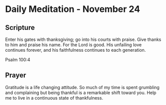 # Daily Meditation - November 24

## Scripture

Enter his gates with thanksgiving; go into his courts with praise. Give thanks to him and praise his
name. For the Lord is good. His unfailing love continues forever, and his faithfulness continues to
each generation.

Psalm 100:4

## Prayer

Gratitude is a life changing attitude.  So much of my time is spent grumbling and complaining
but being thankful is a remarkable shift toward you.  Help me to live in a continuous state of 
thankfulness.

